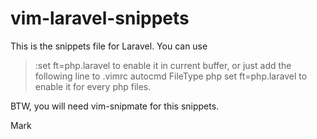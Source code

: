 vim-laravel-snippets
====================

This is the snippets file for Laravel. You can use
> :set ft=php.laravel
to enable it in current buffer, or just add the following line to .vimrc
> autocmd FileType php set ft=php.laravel
to enable it for every php files.

BTW, you will need vim-snipmate for this snippets.

Mark
